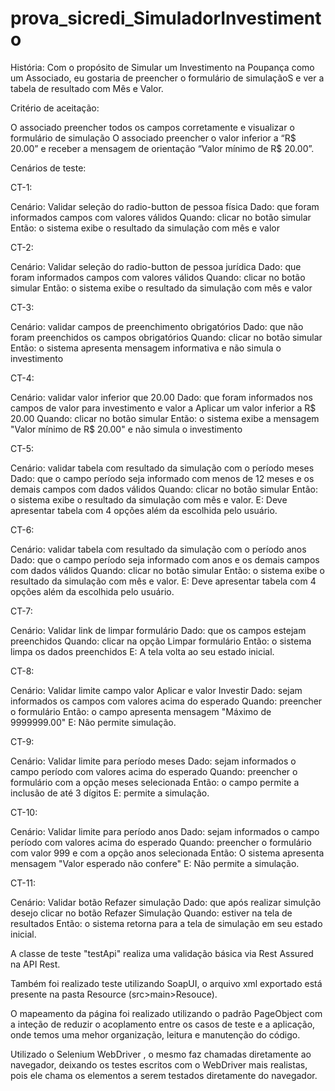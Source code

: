 # prova_sicredi_SimuladorInvestimento


História:
Com o propósito de Simular um Investimento na Poupança
como um Associado,
eu gostaria de preencher o formulário de simulaçãoS
e ver a tabela de resultado com Mês e Valor.

Critério de aceitação:

O associado preencher todos os campos corretamente e visualizar o formulário de simulação
O associado preencher o valor inferior a “R$ 20.00” e receber a mensagem de orientação “Valor mínimo de R$ 20.00”.

Cenários de teste:

CT-1:	

Cenário: Validar seleção do radio-button de pessoa física
Dado: que foram informados campos com valores válidos
Quando: clicar no botão simular 
Então: o sistema exibe o resultado da simulação com mês e valor

CT-2:

Cenário: Validar seleção do radio-button de pessoa jurídica
Dado: que foram informados campos com valores válidos
Quando: clicar no botão simular
Então: o sistema exibe o resultado da simulação com mês e valor

CT-3:

Cenário: validar campos de preenchimento obrigatórios
Dado: que não foram preenchidos os campos obrigatórios
Quando: clicar no botão simular 
Então: o sistema apresenta mensagem informativa e não simula o investimento

CT-4:

Cenário: validar valor inferior que 20.00
Dado: que foram informados nos campos de valor para investimento e valor a Aplicar um valor inferior a R$ 20.00
Quando: clicar no botão simular
Então: o sistema exibe a mensagem "Valor mínimo de R$ 20.00" e não simula o investimento

CT-5:

Cenário: validar tabela com resultado da simulação com o período meses
Dado: que o campo período seja informado com menos de 12 meses e os demais campos com dados válidos
Quando: clicar no botão simular
Então: o sistema exibe o resultado da simulação com mês e valor.
E: Deve apresentar tabela com 4 opções além da escolhida pelo usuário.

CT-6:

Cenário: validar tabela com resultado da simulação com o período anos
Dado: que o campo período seja informado com anos e os demais campos com dados válidos
Quando: clicar no botão simular
Então: o sistema exibe o resultado da simulação com mês e valor.
E: Deve apresentar tabela com 4 opções além da escolhida pelo usuário.

CT-7:

Cenário: Validar link de limpar formulário
Dado: que os campos estejam preenchidos
Quando: clicar na opção Limpar formulário
Então: o sistema limpa os dados preenchidos
E: A tela volta ao seu estado inicial.

CT-8:

Cenário: Validar limite campo valor Aplicar e valor Investir
Dado: sejam informados os campos com valores acima do esperado
Quando: preencher o formulário
Então: o campo apresenta mensagem "Máximo de 9999999.00"
E: Não permite simulação.

CT-9:

Cenário: Validar limite para período meses
Dado: sejam informados o campo período com valores acima do esperado
Quando: preencher o formulário com a opção meses selecionada
Então: o campo permite a inclusão de até 3 dígitos
E: permite a simulação.

CT-10:

Cenário: Validar limite para período anos
Dado: sejam informados o campo período com valores acima do esperado
Quando: preencher o formulário com valor 999 e com a opção anos selecionada
Então: O sistema apresenta mensagem "Valor esperado não confere"
E: Não permite a simulação.
 
CT-11:

Cenário: Validar botão Refazer simulação
Dado: que após realizar simulção desejo clicar no botão Refazer Simulação
Quando: estiver na tela de resultados
Então: o sistema retorna para a tela de simulação em seu estado inicial.


A classe de teste "testApi" realiza uma validação básica via Rest Assured na API Rest.

Também foi realizado teste utilizando SoapUI, o arquivo xml exportado está presente na pasta Resource (src>main>Resouce).

O mapeamento da página foi realizado utilizando o padrão PageObject com a inteção de reduzir o acoplamento entre os casos de teste e a aplicação, onde temos uma mehor organização, leitura e manutenção do código.


Utilizado o Selenium WebDriver , o mesmo faz chamadas diretamente ao navegador, deixando os testes escritos com o WebDriver mais realistas, pois ele chama os elementos a serem testados diretamente do navegador.

